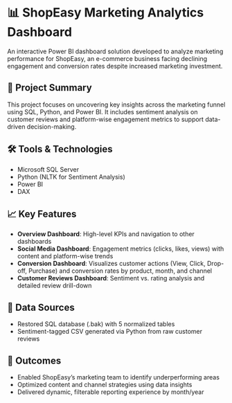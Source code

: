 # 📊 ShopEasy Marketing Analytics Dashboard

An interactive Power BI dashboard solution developed to analyze marketing performance for ShopEasy, an e-commerce business facing declining engagement and conversion rates despite increased marketing investment.

## 📌 Project Summary

This project focuses on uncovering key insights across the marketing funnel using SQL, Python, and Power BI. It includes sentiment analysis on customer reviews and platform-wise engagement metrics to support data-driven decision-making.

## 🛠 Tools & Technologies
- Microsoft SQL Server
- Python (NLTK for Sentiment Analysis)
- Power BI
- DAX

## 📈 Key Features

- **Overview Dashboard**: High-level KPIs and navigation to other dashboards
- **Social Media Dashboard**: Engagement metrics (clicks, likes, views) with content and platform-wise trends
- **Conversion Dashboard**: Visualizes customer actions (View, Click, Drop-off, Purchase) and conversion rates by product, month, and channel
- **Customer Reviews Dashboard**: Sentiment vs. rating analysis and detailed review drill-down

## 📂 Data Sources
- Restored SQL database (.bak) with 5 normalized tables
- Sentiment-tagged CSV generated via Python from raw customer reviews



## 🚀 Outcomes
- Enabled ShopEasy’s marketing team to identify underperforming areas
- Optimized content and channel strategies using data insights
- Delivered dynamic, filterable reporting experience by month/year
